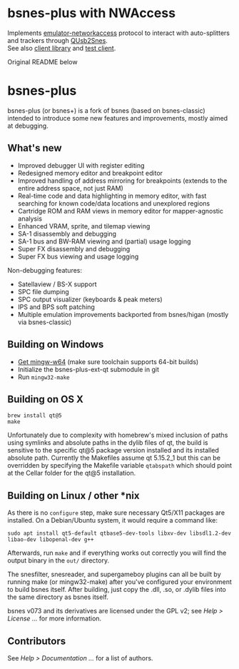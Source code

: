 # bsnes-plus with NWAccess

Implements [emulator-networkaccess](https://github.com/usb2snes/emulator-networkaccess) protocol to interact with auto-splitters and trackers through [QUsb2Snes](https://github.com/Skarsnik/QUsb2snes).\
See also [client library](https://github.com/black-sliver/EmuNWAccess-qt) and [test client](https://github.com/black-sliver/EmuNWAccessTest).

Original README below

# bsnes-plus

bsnes-plus (or bsnes+) is a fork of bsnes (based on bsnes-classic) intended to
introduce some new features and improvements, mostly aimed at debugging.

## What's new

- Improved debugger UI with register editing
- Redesigned memory editor and breakpoint editor
- Improved handling of address mirroring for breakpoints (extends to the entire address space, not just RAM)
- Real-time code and data highlighting in memory editor, with fast searching for known code/data locations and unexplored regions
- Cartridge ROM and RAM views in memory editor for mapper-agnostic analysis
- Enhanced VRAM, sprite, and tilemap viewing
- SA-1 disassembly and debugging
- SA-1 bus and BW-RAM viewing and (partial) usage logging
- Super FX disassembly and debugging
- Super FX bus viewing and usage logging

Non-debugging features:

- Satellaview / BS-X support
- SPC file dumping
- SPC output visualizer (keyboards & peak meters)
- IPS and BPS soft patching
- Multiple emulation improvements backported from bsnes/higan (mostly via bsnes-classic)

## Building on Windows

- [Get mingw-w64](http://mingw-w64.yaxm.org/doku.php/download) (make sure toolchain supports 64-bit builds)
- Initialize the bsnes-plus-ext-qt submodule in git
- Run `mingw32-make`

## Building on OS X

```
brew install qt@5
make
```

Unfortunately due to complexity with homebrew's mixed inclusion of paths using symlinks and absolute paths in the dylib files of qt, the build is sensitive to the specific qt@5 package version installed and its installed absolute path. Currently the Makefiles assume qt 5.15.2_1 but this can be overridden by specifying the Makefile variable `qtabspath` which should point at the Cellar folder for the qt@5 installation.

## Building on Linux / other *nix

As there is no ``configure`` step, make sure necessary Qt5/X11 packages are installed. On a Debian/Ubuntu system, it would require a command like:

```
sudo apt install qt5-default qtbase5-dev-tools libxv-dev libsdl1.2-dev libao-dev libopenal-dev g++
```

Afterwards, run ``make`` and if everything works out correctly you will find the output binary in the ``out/`` directory.

The snesfilter, snesreader, and supergameboy plugins can all be built by running make (or mingw32-make) after you've configured your environment to build bsnes itself.
After building, just copy the .dll, .so, or .dylib files into the same directory as bsnes itself.

bsnes v073 and its derivatives are licensed under the GPL v2; see *Help > License ...* for more information.

## Contributors

See *Help > Documentation ...* for a list of authors.

